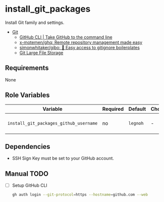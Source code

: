 # install_git_packages

Install Git family and settings.

- [Git](https://git-scm.com/)
  - [GitHub CLI | Take GitHub to the command line](https://cli.github.com/)
  - [x-motemen/ghq: Remote repository management made easy](https://github.com/x-motemen/ghq)
  - [simonwhitaker/gibo: 🤫 Easy access to gitignore boilerplates](https://github.com/simonwhitaker/gibo)
  - [Git Large File Storage](https://git-lfs.com/)

## Requirements

None

## Role Variables

| Variable                               | Required | Default  | Choices | Comments             |
|----------------------------------------|----------|----------|---------|----------------------|
| `install_git_packages_github_username` | no       | `legnoh` | -       | Your github username |

## Dependencies

- SSH Sign Key must be set to your GitHub account.

## Manual TODO

- [ ] Setup GitHub CLI
  ```sh
  gh auth login --git-protocol=https --hostname=github.com --web
  ```
